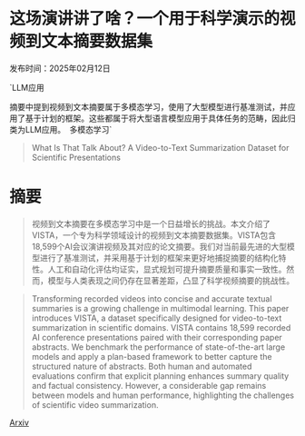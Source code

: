 # 这场演讲讲了啥？一个用于科学演示的视频到文本摘要数据集

发布时间：2025年02月12日

`LLM应用

摘要中提到视频到文本摘要属于多模态学习，使用了大型模型进行基准测试，并应用了基于计划的框架。这些都属于将大型语言模型应用于具体任务的范畴，因此归类为LLM应用。` `多模态学习`

> What Is That Talk About? A Video-to-Text Summarization Dataset for Scientific Presentations

# 摘要

> 视频到文本摘要在多模态学习中是一个日益增长的挑战。本文介绍了VISTA，一个专为科学领域设计的视频到文本摘要数据集。VISTA包含18,599个AI会议演讲视频及其对应的论文摘要。我们对当前最先进的大型模型进行了基准测试，并采用基于计划的框架来更好地捕捉摘要的结构化特性。人工和自动化评估均证实，显式规划可提升摘要质量和事实一致性。然而，模型与人类表现之间仍存在显著差距，凸显了科学视频摘要的挑战性。

> Transforming recorded videos into concise and accurate textual summaries is a growing challenge in multimodal learning. This paper introduces VISTA, a dataset specifically designed for video-to-text summarization in scientific domains. VISTA contains 18,599 recorded AI conference presentations paired with their corresponding paper abstracts. We benchmark the performance of state-of-the-art large models and apply a plan-based framework to better capture the structured nature of abstracts. Both human and automated evaluations confirm that explicit planning enhances summary quality and factual consistency. However, a considerable gap remains between models and human performance, highlighting the challenges of scientific video summarization.

[Arxiv](https://arxiv.org/abs/2502.08279)